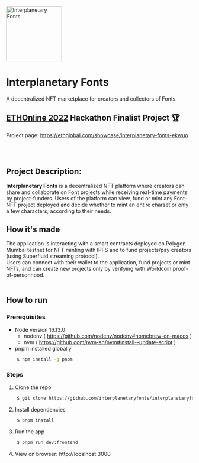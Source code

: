 
<img src="https://storage.googleapis.com/ethglobal-api-production/projects/ekwuo/images/interplanetary-fonts-logo-duotone-bg-72-dpi.png" width="150" alt="Interplanetary Fonts"/>

# Interplanetary Fonts
A decentralized NFT marketplace for creators and collectors of Fonts.

## [ETHOnline 2022](https://online.ethglobal.com/) Hackathon Finalist Project 🏆
Project page: https://ethglobal.com/showcase/interplanetary-fonts-ekwuo

<br><br>

## Project Description:
**Interplanetary Fonts** is a decentralized NFT platform where creators can share and collaborate on Font projects while receiving real-time payments by project-funders. Users of the platform can view, fund or mint any Font-NFT project deployed and decide whether to mint an entire charset or only a few characters, according to their needs.

## How it's made
The application is interacting with a smart contracts deployed on Polygon Mumbai testnet for NFT minting with IPFS and to fund projects/pay creators (using Superfluid streaming protocol). <br>
Users can connect with their wallet to the application, fund projects or mint NFTs, and can create new projects only by verifying with Worldcoin proof-of-personhood. 
<br><br>

## How to run 

### Prerequisites
- Node version 16.13.0 
    - nodenv ( https://github.com/nodenv/nodenv#homebrew-on-macos )
    - nvm ( https://github.com/nvm-sh/nvm#install--update-script )
-  pnpm installed globally 
```bash
    $ npm install -g pnpm
```

### Steps
1. Clone the repo
```bash
    $ git clone https://github.com/interplanetaryfonts/interplanetaryfonts.xyz.git
```
2. Install dependencies 
```bash
    $ pnpm install
```
3. Run the app 
```bash
    $ pnpm run dev:frontend
```
 4. View on browser: http://localhost:3000


